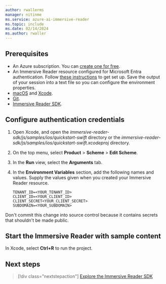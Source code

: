 ```yaml
---
author: rwallerms
manager: nitinme
ms.service: azure-ai-immersive-reader
ms.topic: include
ms.date: 02/14/2024
ms.author: rwaller
---
```


## Prerequisites

* An Azure subscription. You can [create one for free](https://azure.microsoft.com/free/ai-services).
* An Immersive Reader resource configured for Microsoft Entra authentication. Follow [these instructions](../../how-to-create-immersive-reader.md) to get set up. Save the output of your session into a text file so you can configure the environment properties.
* [macOS](https://www.apple.com/macos) and [Xcode](https://apps.apple.com/us/app/xcode/id497799835?mt=12).
* [Git](https://git-scm.com/).
* [Immersive Reader SDK](https://github.com/microsoft/immersive-reader-sdk).

## Configure authentication credentials

1. Open Xcode, and open the *immersive-reader-sdk/js/samples/ios/quickstart-swift* directory or the *immersive-reader-sdk/js/samples/ios/quickstart-swift.xcodeproj* directory.
1. On the top menu, select **Product** > **Scheme** > **Edit Scheme**.
1. In the **Run** view, select the **Arguments** tab.
1. In the **Environment Variables** section, add the following names and values. Supply the values given when you created your Immersive Reader resource.

    ```text
    TENANT_ID=<YOUR_TENANT_ID>
    CLIENT_ID=<YOUR_CLIENT_ID>
    CLIENT_SECRET<YOUR_CLIENT_SECRET>
    SUBDOMAIN=<YOUR_SUBDOMAIN>
    ```

Don't commit this change into source control because it contains secrets that shouldn't be made public.

## Start the Immersive Reader with sample content

In Xcode, select **Ctrl+R** to run the project.

## Next steps

> [!div class="nextstepaction"]
> [Explore the Immersive Reader SDK](https://github.com/microsoft/immersive-reader-sdk)
